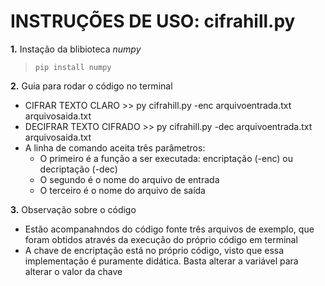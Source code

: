 # INSTRUÇÕES DE USO: **cifrahill.py**

**1.** Instação da blibioteca *numpy*

>`pip install numpy`

**2.** Guia para rodar o código no terminal
- CIFRAR TEXTO CLARO >> py cifrahill.py -enc arquivoentrada.txt arquivosaida.txt
- DECIFRAR TEXTO CIFRADO >> py cifrahill.py -dec arquivoentrada.txt arquivosaida.txt
- A linha de comando aceita três parâmetros:
    - O primeiro é a função a ser executada: encriptação (-enc) ou decriptação (-dec)
    - O segundo é o nome do arquivo de entrada
    - O terceiro é o nome do arquivo de saída

**3.** Observação sobre o código
- Estão acompanahndos do código fonte três arquivos de exemplo, que foram obtidos através da execução do próprio código em terminal
- A chave de encriptação está no próprio código, visto que essa implementação é puramente didática. Basta alterar a variável para alterar o valor da chave


